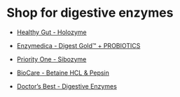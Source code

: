 [//]: # (source: jph)
[//]: # (tags: shop)

# Shop for digestive enzymes

* [Healthy Gut - Holozyme](https://healthygut.com/product/holozyme/)

* [Enzymedica - Digest Gold™ + PROBIOTICS](https://enzymedica.com/collections/all/products/digest-gold-probiotics-enzyme-digestion)

* [Priority One - Sibozyme](https://priorityonevitamins.com/products/sibozyme-180-vegetarian-capsules)

* [BioCare - Betaine HCL & Pepsin](https://www.biocare.co.uk/betaine-hcl-pepsin)

* [Doctor’s Best - Digestive Enzymes](https://www.doctorsbest.com/products/doctor-s-best-digestive-enzymes-90-veggie-caps-12)
